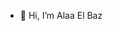 - 👋 Hi, I’m Alaa El Baz
  

<!---
alaa-elbaz/alaa-elbaz is a ✨ special ✨ repository because its `README.md` (this file) appears on your GitHub profile.
You can click the Preview link to take a look at your changes.
--->
